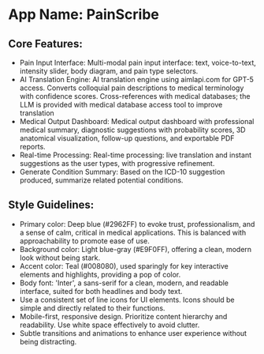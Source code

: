 # **App Name**: PainScribe

## Core Features:

- Pain Input Interface: Multi-modal pain input interface: text, voice-to-text, intensity slider, body diagram, and pain type selectors.
- AI Translation Engine: AI translation engine using aimlapi.com for GPT-5 access. Converts colloquial pain descriptions to medical terminology with confidence scores. Cross-references with medical databases; the LLM is provided with medical database access tool to improve translation
- Medical Output Dashboard: Medical output dashboard with professional medical summary, diagnostic suggestions with probability scores, 3D anatomical visualization, follow-up questions, and exportable PDF reports.
- Real-time Processing: Real-time processing: live translation and instant suggestions as the user types, with progressive refinement.
- Generate Condition Summary: Based on the ICD-10 suggestion produced, summarize related potential conditions.

## Style Guidelines:

- Primary color: Deep blue (#2962FF) to evoke trust, professionalism, and a sense of calm, critical in medical applications. This is balanced with approachability to promote ease of use.
- Background color: Light blue-gray (#E9F0FF), offering a clean, modern look without being stark.
- Accent color: Teal (#008080), used sparingly for key interactive elements and highlights, providing a pop of color.
- Body font: 'Inter', a sans-serif for a clean, modern, and readable interface, suited for both headlines and body text. 
- Use a consistent set of line icons for UI elements. Icons should be simple and directly related to their functions.
- Mobile-first, responsive design. Prioritize content hierarchy and readability. Use white space effectively to avoid clutter.
- Subtle transitions and animations to enhance user experience without being distracting.